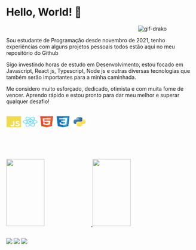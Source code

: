 # Hello, World! 👋

<div>
  <img align="right" width="30%" alt="gif-drako" display="block" src="https://cdn.discordapp.com/attachments/748549245115826336/990991878004572290/picasion.com_7502d8134d39a13dc92bd8e847a0e32d.gif">

<br/>  
  <p>Sou estudante de Programação desde novembro de 2021, tenho experiências com alguns projetos pessoais todos estão aqui no meu repositório do Github

Sigo investindo horas de estudo em Desenvolvimento, estou focado em Javascript, React js, Typescript, Node js e outras diversas tecnologias que também serão importantes para a minha caminhada.

Me considero muito esforçado, dedicado, otimista e com muita fome de vencer. Aprendo rápido e estou pronto para dar meu melhor e superar qualquer desafio!</p>
  
<br/>

  <img align="center" alt="Rafa-Js" height="30" width="40" src="https://raw.githubusercontent.com/devicons/devicon/master/icons/javascript/javascript-plain.svg">
  <img align="center" alt="Rafa-React" height="30" width="40" src="https://raw.githubusercontent.com/devicons/devicon/master/icons/react/react-original.svg">
  <img align="center" alt="Rafa-HTML" height="30" width="40" src="https://raw.githubusercontent.com/devicons/devicon/master/icons/html5/html5-original.svg">
  <img align="center" alt="Rafa-CSS" height="30" width="40" src="https://raw.githubusercontent.com/devicons/devicon/master/icons/css3/css3-original.svg">
  <img align="center" alt="Rafa-Python" height="30" width="40" src="https://raw.githubusercontent.com/devicons/devicon/master/icons/python/python-original.svg">
</div
  
  
  
<div align="center">
<br/>
<br/>
<br/>
<br/>
<br/>
  <a href="https://github.com/kauadeoliveira">
  <img height="180em" width="45%" src="https://github-readme-stats.vercel.app/api?username=kauadeoliveira&show_icons=true&theme=dracula&include_all_commits=true&count_private=true"/>
  <img height="180em" width="45%" src="https://github-readme-stats.vercel.app/api/top-langs/?username=kauadeoliveira&layout=compact&langs_count=7&theme=dracula"/>
</div>
                                                                                                                        
##
  
  
<div> 
  <a href = "mailto:kauaoliveira.dev@gmail.com"><img src="https://img.shields.io/badge/-Gmail-%23333?style=for-the-badge&logo=gmail&logoColor=white" target="_blank"></a>
  <a href="https://www.linkedin.com/in/kauã-de-oliveira-lopes-7465a9221/" target="_blank"><img src="https://img.shields.io/badge/-LinkedIn-%230077B5?style=for-the-badge&logo=linkedin&logoColor=white" target="_blank"></a> 
  <a href="https://contate.me/kauadeoliveira" target="_blank"> <img src="https://img.shields.io/badge/WhatsApp-25D366?style=for-the-badge&logo=whatsapp&logoColor=white" target:"_blank"></a>
 
</div>
  



